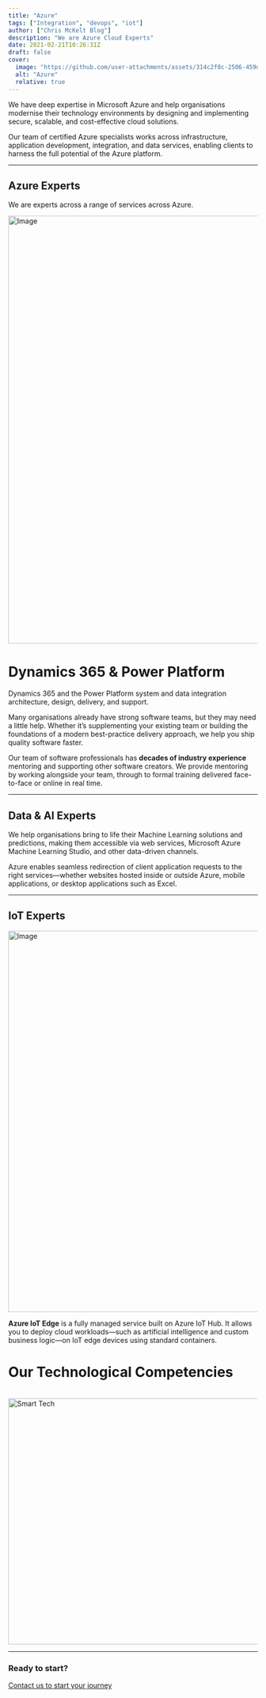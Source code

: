 ```yaml
---
title: "Azure"
tags: ["Integration", "devops", "iot"]
author: ["Chris McKelt Blog"]
description: "We are Azure Cloud Experts"
date: 2021-02-21T10:26:31Z
draft: false
cover:
  image: "https://github.com/user-attachments/assets/314c2f0c-2506-459d-bd2d-f15a866c8382"
  alt: "Azure"
  relative: true
---
```


We have deep expertise in Microsoft Azure and help organisations modernise their technology environments by designing and implementing secure, scalable, and cost-effective cloud solutions.

Our team of certified Azure specialists works across infrastructure, application development, integration, and data services, enabling clients to harness the full potential of the Azure platform.

---

## Azure Experts

We are experts across a range of services across Azure.

<img width="1536" height="864" alt="Image" src="https://github.com/user-attachments/assets/aa4c75ea-5a02-4b80-965d-21cfc273916d" />

# Dynamics 365 & Power Platform

Dynamics 365 and the Power Platform system and data integration architecture, design, delivery, and support.

Many organisations already have strong software teams, but they may need a little help. Whether it’s supplementing your existing team or building the foundations of a modern best-practice delivery approach, we help you ship quality software faster.

Our team of software professionals has **decades of industry experience** mentoring and supporting other software creators. We provide mentoring by working alongside your team, through to formal training delivered face-to-face or online in real time.

---

## Data & AI Experts

We help organisations bring to life their Machine Learning solutions and predictions, making them accessible via web services, Microsoft Azure Machine Learning Studio, and other data-driven channels.

Azure enables seamless redirection of client application requests to the right services—whether websites hosted inside or outside Azure, mobile applications, or desktop applications such as Excel.

---

## IoT Experts

<img width="1439" height="770" alt="Image" src="https://github.com/user-attachments/assets/b02ea8a3-bcab-49a1-badd-f1eb72b0649a" />

**Azure IoT Edge** is a fully managed service built on Azure IoT Hub. It allows you to deploy cloud workloads—such as artificial intelligence and custom business logic—on IoT edge devices using standard containers.

# Our Technological Competencies

<br />
<img width="878" height="497" alt="Smart Tech" src="https://github.com/user-attachments/assets/0863a4fa-501b-46ff-8433-e7ee246ded48" />
<br />
<hr />

### Ready to start?

[Contact us to start your journey](https://smarttechventures.au/contact/)
